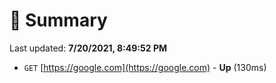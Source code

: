 # 📖 Summary
Last updated: **7/20/2021, 8:49:52 PM**

- `GET` [https://google.com](https://google.com) - **Up** (130ms)
